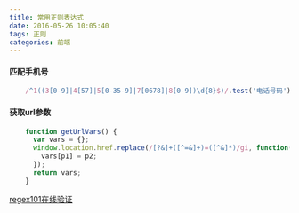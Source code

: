 ```yaml
---
title: 常用正则表达式
date: 2016-05-26 10:05:40
tags: 正则
categories: 前端
---
```

#### 匹配手机号
```javascript
    /^1((3[0-9]|4[57]|5[0-35-9]|7[0678]|8[0-9])\d{8}$)/.test('电话号码')
```
#### 获取url参数
```javascript
    function getUrlVars() {
      var vars = {};
      window.location.href.replace(/[?&]+([^=&]+)=([^&]*)/gi, function(match, p1, p2) {
        vars[p1] = p2;
      });
      return vars;
    }
```
[regex101在线验证](https://regex101.com/)
